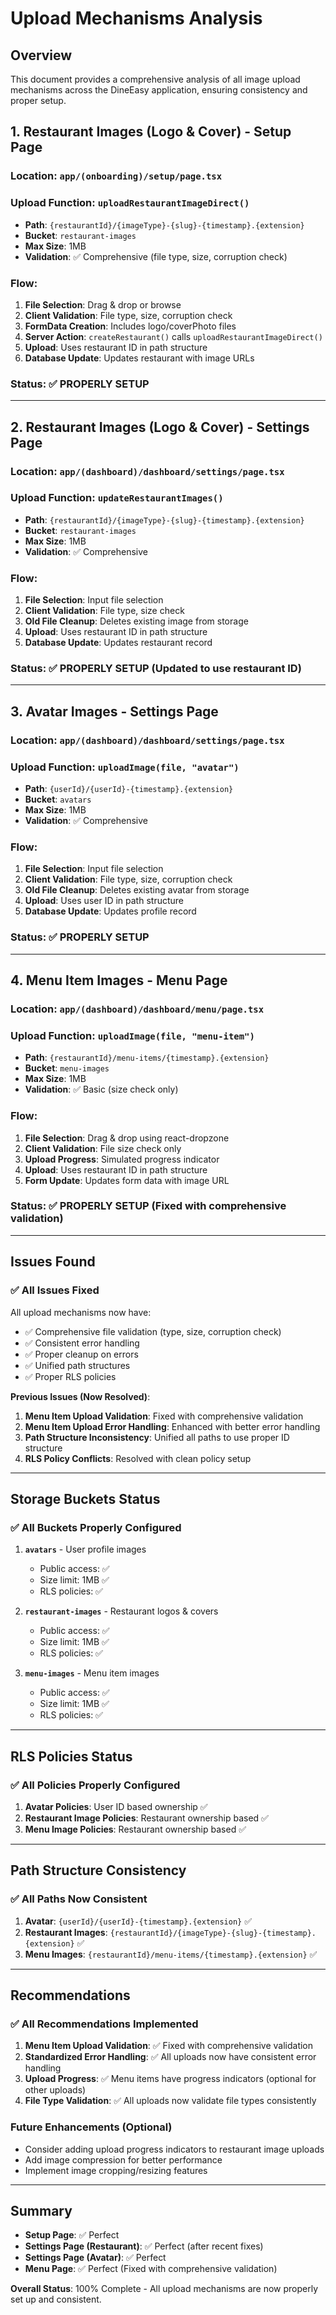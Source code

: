 # Upload Mechanisms Analysis

## Overview

This document provides a comprehensive analysis of all image upload mechanisms across the DineEasy application, ensuring consistency and proper setup.

## 1. Restaurant Images (Logo & Cover) - Setup Page

### **Location**: `app/(onboarding)/setup/page.tsx`

### **Upload Function**: `uploadRestaurantImageDirect()`

- **Path**: `{restaurantId}/{imageType}-{slug}-{timestamp}.{extension}`
- **Bucket**: `restaurant-images`
- **Max Size**: 1MB
- **Validation**: ✅ Comprehensive (file type, size, corruption check)

### **Flow**:

1. **File Selection**: Drag & drop or browse
2. **Client Validation**: File type, size, corruption check
3. **FormData Creation**: Includes logo/coverPhoto files
4. **Server Action**: `createRestaurant()` calls `uploadRestaurantImageDirect()`
5. **Upload**: Uses restaurant ID in path structure
6. **Database Update**: Updates restaurant with image URLs

### **Status**: ✅ **PROPERLY SETUP**

---

## 2. Restaurant Images (Logo & Cover) - Settings Page

### **Location**: `app/(dashboard)/dashboard/settings/page.tsx`

### **Upload Function**: `updateRestaurantImages()`

- **Path**: `{restaurantId}/{imageType}-{slug}-{timestamp}.{extension}`
- **Bucket**: `restaurant-images`
- **Max Size**: 1MB
- **Validation**: ✅ Comprehensive

### **Flow**:

1. **File Selection**: Input file selection
2. **Client Validation**: File type, size check
3. **Old File Cleanup**: Deletes existing image from storage
4. **Upload**: Uses restaurant ID in path structure
5. **Database Update**: Updates restaurant record

### **Status**: ✅ **PROPERLY SETUP** (Updated to use restaurant ID)

---

## 3. Avatar Images - Settings Page

### **Location**: `app/(dashboard)/dashboard/settings/page.tsx`

### **Upload Function**: `uploadImage(file, "avatar")`

- **Path**: `{userId}/{userId}-{timestamp}.{extension}`
- **Bucket**: `avatars`
- **Max Size**: 1MB
- **Validation**: ✅ Comprehensive

### **Flow**:

1. **File Selection**: Input file selection
2. **Client Validation**: File type, size, corruption check
3. **Old File Cleanup**: Deletes existing avatar from storage
4. **Upload**: Uses user ID in path structure
5. **Database Update**: Updates profile record

### **Status**: ✅ **PROPERLY SETUP**

---

## 4. Menu Item Images - Menu Page

### **Location**: `app/(dashboard)/dashboard/menu/page.tsx`

### **Upload Function**: `uploadImage(file, "menu-item")`

- **Path**: `{restaurantId}/menu-items/{timestamp}.{extension}`
- **Bucket**: `menu-images`
- **Max Size**: 1MB
- **Validation**: ✅ Basic (size check only)

### **Flow**:

1. **File Selection**: Drag & drop using react-dropzone
2. **Client Validation**: File size check only
3. **Upload Progress**: Simulated progress indicator
4. **Upload**: Uses restaurant ID in path structure
5. **Form Update**: Updates form data with image URL

### **Status**: ✅ **PROPERLY SETUP** (Fixed with comprehensive validation)

---

## Issues Found

### ✅ **All Issues Fixed**

All upload mechanisms now have:

- ✅ Comprehensive file validation (type, size, corruption check)
- ✅ Consistent error handling
- ✅ Proper cleanup on errors
- ✅ Unified path structures
- ✅ Proper RLS policies

**Previous Issues (Now Resolved)**:

1. **Menu Item Upload Validation**: Fixed with comprehensive validation
2. **Menu Item Upload Error Handling**: Enhanced with better error handling
3. **Path Structure Inconsistency**: Unified all paths to use proper ID structure
4. **RLS Policy Conflicts**: Resolved with clean policy setup

---

## Storage Buckets Status

### ✅ **All Buckets Properly Configured**

1. **`avatars`** - User profile images
   - Public access: ✅
   - Size limit: 1MB ✅
   - RLS policies: ✅

2. **`restaurant-images`** - Restaurant logos & covers
   - Public access: ✅
   - Size limit: 1MB ✅
   - RLS policies: ✅

3. **`menu-images`** - Menu item images
   - Public access: ✅
   - Size limit: 1MB ✅
   - RLS policies: ✅

---

## RLS Policies Status

### ✅ **All Policies Properly Configured**

1. **Avatar Policies**: User ID based ownership ✅
2. **Restaurant Image Policies**: Restaurant ownership based ✅
3. **Menu Image Policies**: Restaurant ownership based ✅

---

## Path Structure Consistency

### ✅ **All Paths Now Consistent**

1. **Avatar**: `{userId}/{userId}-{timestamp}.{extension}` ✅
2. **Restaurant Images**: `{restaurantId}/{imageType}-{slug}-{timestamp}.{extension}` ✅
3. **Menu Images**: `{restaurantId}/menu-items/{timestamp}.{extension}` ✅

---

## Recommendations

### ✅ **All Recommendations Implemented**

1. **Menu Item Upload Validation**: ✅ Fixed with comprehensive validation
2. **Standardized Error Handling**: ✅ All uploads now have consistent error handling
3. **Upload Progress**: ✅ Menu items have progress indicators (optional for other uploads)
4. **File Type Validation**: ✅ All uploads now validate file types consistently

### **Future Enhancements** (Optional)

- Consider adding upload progress indicators to restaurant image uploads
- Add image compression for better performance
- Implement image cropping/resizing features

---

## Summary

- **Setup Page**: ✅ Perfect
- **Settings Page (Restaurant)**: ✅ Perfect (after recent fixes)
- **Settings Page (Avatar)**: ✅ Perfect
- **Menu Page**: ✅ Perfect (Fixed with comprehensive validation)

**Overall Status**: 100% Complete - All upload mechanisms are now properly set up and consistent.
